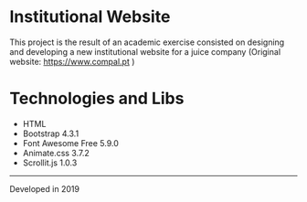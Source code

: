 # Institutional Website
This project is the result of an academic exercise consisted on designing and developing a new institutional website for a juice company (Original website: https://www.compal.pt )

# Technologies and Libs
- HTML
- Bootstrap 4.3.1
- Font Awesome Free 5.9.0
- Animate.css 3.7.2
- Scrollit.js 1.0.3


_____
Developed in 2019
